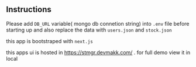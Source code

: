 ## Instructions
  Please add `DB_URL` variable( mongo db connetion string) into `.env` file before starting up and also replace the data with `users.json` and `stock.json`

  this app is bootstraped with `next.js`

  this apps ui is hosted in https://stmgr.devmakk.com/ . for full demo view it in local